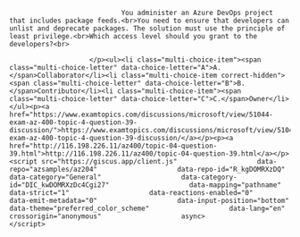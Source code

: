 <p class="card-text">
							
								You administer an Azure DevOps project that includes package feeds.<br>You need to ensure that developers can unlist and deprecate packages. The solution must use the principle of least privilege.<br>Which access level should you grant to the developers?<br>
							
						</p><ul><li class="multi-choice-item"><span class="multi-choice-letter" data-choice-letter="A">A.</span>Collaborator</li><li class="multi-choice-item correct-hidden"><span class="multi-choice-letter" data-choice-letter="B">B.</span>Contributor</li><li class="multi-choice-item"><span class="multi-choice-letter" data-choice-letter="C">C.</span>Owner</li></ul><p><a href="https://www.examtopics.com/discussions/microsoft/view/51044-exam-az-400-topic-4-question-39-discussion/">https://www.examtopics.com/discussions/microsoft/view/51044-exam-az-400-topic-4-question-39-discussion/</a></p><p><a href="http://116.198.226.11/az400/topic-04-question-39.html">http://116.198.226.11/az400/topic-04-question-39.html</a></p><script src="https://giscus.app/client.js"                    data-repo="azsamples/az204"                    data-repo-id="R_kgDOMRXzDQ"                    data-category="General"                    data-category-id="DIC_kwDOMRXzDc4Cgi27"                    data-mapping="pathname"                    data-strict="1"                    data-reactions-enabled="0"                    data-emit-metadata="0"                    data-input-position="bottom"                    data-theme="preferred_color_scheme"                    data-lang="en"                    crossorigin="anonymous"                    async>                    </script>